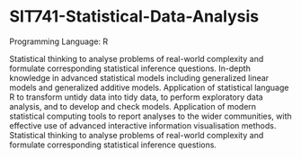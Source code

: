 # SIT741-Statistical-Data-Analysis
Programming Language: R

Statistical thinking to analyse problems of real-world complexity and formulate corresponding statistical inference questions.
In-depth knowledge in advanced statistical models including generalized linear models and generalized additive models.
Application of statistical language R to transform untidy data into tidy data, to perform exploratory data analysis, and to develop and check models.
Application of modern statistical computing tools to report analyses to the wider communities, with effective use of advanced interactive information visualisation methods.
Statistical thinking to analyse problems of real-world complexity and formulate corresponding statistical inference questions.
